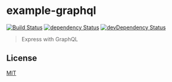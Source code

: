 # example-graphql

[![Build Status](https://img.shields.io/travis/lgaticaq/example-graphql.svg?style=flat-square)](https://travis-ci.org/lgaticaq/example-graphql)
[![dependency Status](https://img.shields.io/david/lgaticaq/example-graphql.svg?style=flat-square)](https://david-dm.org/lgaticaq/example-graphql#info=dependencies)
[![devDependency Status](https://img.shields.io/david/dev/lgaticaq/example-graphql.svg?style=flat-square)](https://david-dm.org/lgaticaq/example-graphql#info=devDependencies)

> Express with GraphQL

## License

[MIT](https://tldrlegal.com/license/mit-license)
